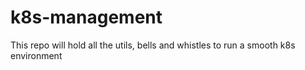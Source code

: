 # k8s-management
This repo will hold all the utils, bells and whistles to run a smooth k8s environment
